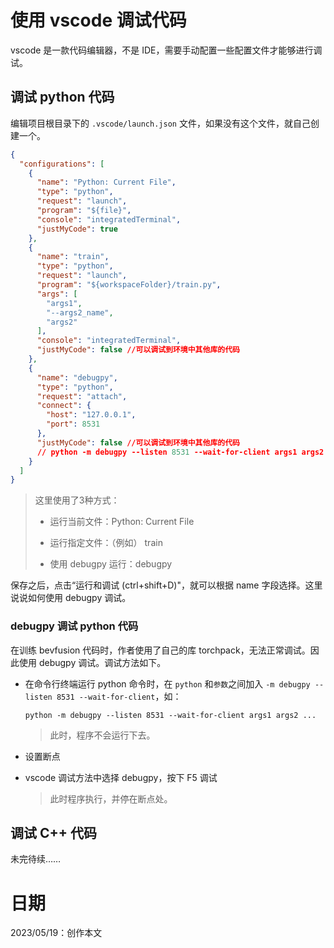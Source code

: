 # 使用 vscode 调试代码

vscode 是一款代码编辑器，不是 IDE，需要手动配置一些配置文件才能够进行调试。

## 调试 python 代码

编辑项目根目录下的 `.vscode/launch.json` 文件，如果没有这个文件，就自己创建一个。

```json
{
  "configurations": [
    {
      "name": "Python: Current File",
      "type": "python",
      "request": "launch",
      "program": "${file}",
      "console": "integratedTerminal",
      "justMyCode": true
    },
    {
      "name": "train",
      "type": "python",
      "request": "launch",
      "program": "${workspaceFolder}/train.py",
      "args": [
        "args1",
        "--args2_name",
        "args2"
      ],
      "console": "integratedTerminal",
      "justMyCode": false //可以调试到环境中其他库的代码
    },
    {
      "name": "debugpy",
      "type": "python",
      "request": "attach",
      "connect": {
        "host": "127.0.0.1",
        "port": 8531
      },
      "justMyCode": false //可以调试到环境中其他库的代码
      // python -m debugpy --listen 8531 --wait-for-client args1 args2 ...
    }
  ]
}

```

> 这里使用了3种方式：
>
> * 运行当前文件：Python: Current File
> * 运行指定文件：（例如） train
>
> * 使用 debugpy 运行：debugpy

保存之后，点击“运行和调试 (ctrl+shift+D)"，就可以根据 name 字段选择。这里说说如何使用 debugpy 调试。

### debugpy 调试 python 代码

在训练 bevfusion 代码时，作者使用了自己的库 torchpack，无法正常调试。因此使用 debugpy 调试。调试方法如下。

* 在命令行终端运行 python 命令时，在 `python` 和`参数`之间加入 `-m debugpy --listen 8531 --wait-for-client`，如：

  ```
  python -m debugpy --listen 8531 --wait-for-client args1 args2 ...
  ```

  > 此时，程序不会运行下去。
  >
* 设置断点
* vscode 调试方法中选择 debugpy，按下 F5 调试

  > 此时程序执行，并停在断点处。
  >

## 调试 C++ 代码

未完待续……

# 日期

2023/05/19：创作本文
